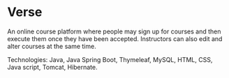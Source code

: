 # Verse
An online course platform where people may sign up for courses and
then execute them once they have been accepted. Instructors can also edit
and alter courses at the same time.


Technologies: Java, Java Spring Boot, Thymeleaf, MySQL, HTML, CSS, Java
script, Tomcat, Hibernate.


